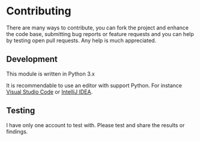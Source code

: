 # Contributing

There are many ways to contribute, you can fork the project and enhance the code base, submitting bug reports or feature
requests and you can help by testing open pull requests. Any help is much appreciated.

## Development

This module is written in Python 3.x

It is recommendable to use an editor with support Python.
For instance [Visual Studio Code](https://code.visualstudio.com/) or 
[IntelliJ IDEA](https://www.jetbrains.com/de-de/idea/). 


## Testing

I have only one account to test with. Please test and share the results or findings.
